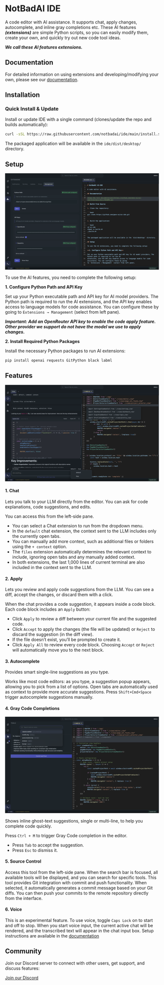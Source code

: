 # NotBadAI IDE

A code editor with AI assistance. It supports chat, apply changes, autocomplete, and inline gray completions etc. These AI
features ***(extensions)*** are simple Python scripts, so you can easily modify them, create your own, and quickly try out new code tool
ideas.

***We call these AI features extensions.***

## Documentation

For detailed information on using extensions and developing/modifying your own, please see our [documentation](https://github.com/notbadai/ide/blob/main/docs/README.md).

## Installation

### Quick Install & Update

Install or update IDE with a single command (clones/update the repo and builds automatically):

```bash
curl -sSL https://raw.githubusercontent.com/notbadai/ide/main/install.sh | bash
```

The packaged application will be available in the `ide/dist/desktop/` directory.

## Setup

<img src="https://github.com/notbadai/ide/blob/main/docs/images/image.001.png" alt=""/>

To use the AI features, you need to complete the following setup:

**1. Configure Python Path and API Key**

Set up your Python executable path and API key for AI model providers. The Python path is required to run the AI
extensions, and the API key enables access to language models for code assistance. You can configure these by going
to `Extensions → Management` (select from left pane).

***Important: Add an OpenRouter API key to enable the code apply feature. Other provider we support do not have the model we use to apply changes.***

**2. Install Required Python Packages**

Install the necessary Python packages to run AI extensions:

```bash
pip install openai requests GitPython black labml
```

## Features

<img src="https://github.com/notbadai/ide/blob/main/docs/images/image.003.png" alt=""/>

#### 1. Chat

Lets you talk to your LLM directly from the editor. You can ask for code
explanations, code suggestions, and edits.

You can access this from the left-side pane.

- You can select a Chat extension to run from the dropdown menu.
- In the `default` chat extension, the context sent to the LLM includes only the currently open tabs.
- You can manually add more context, such as additional files or folders using the `+ context` option.
- The `files` extension automatically determines the relevant context to include, ignoring open tabs and any manually
  added context.
- In both extensions, the last 1,000 lines of current terminal are also included in the context sent to the LLM.

#### 2. Apply

Lets you review and apply code suggestions from the LLM. You can see a diff, accept the changes, or discard them with a
click.

When the chat provides a code suggestion, it appears inside a code block.
Each code block includes an `Apply` button:

- Click `Apply` to review a diff between your current file and the suggested code.
- Click `Accept` to apply the changes (the file will be updated) or `Reject` to discard the suggestion (in the diff
  view).
- If the file doesn’t exist, you’ll be prompted to create it.
- Click `Apply All` to review every code block. Choosing `Accept` or `Reject` will automatically move you to the next
  block.

#### 3. Autocomplete

Provides smart single-line suggestions as you type.

Works like most code editors: as you type, a suggestion popup appears, allowing you to pick from a list of
options. Open tabs are automatically used as context to provide more accurate suggestions. Press `Shift+Cmd+Space`
trigger autocomplete suggestions manually.

#### 4. Gray Code Completions

<img src="https://github.com/notbadai/ide/blob/main/docs/images/image.002.png" alt=""/>

Shows inline ghost-text suggestions, single or multi-line, to help you complete code quickly.

Press `Ctrl + M` to trigger Gray Code completion in the editor.

- Press `Tab` to accept the suggestion.
- Press `Esc` to dismiss it.

#### 5. Source Control

Access this tool from the left-side pane. When the search bar is focused, all available tools will be displayed, and you
can search for specific tools.
This tool provides Git integration with commit and push functionality. When selected, it automatically generates a
commit message based on your Git diffs. You can then push your commits to the remote repository directly from the
interface.

#### 6. Voice

This is an experimental feature. To use voice, toggle `Caps Lock` on to start and off to stop.
When you start voice input, the current active chat will be rendered, and the transcribed text will appear in the chat
input box. Setup instructions are available in the [documentation](https://github.com/notbadai/ide/blob/main/docs/README.md#setting-up-voice)


## Community

Join our Discord server to connect with other users, get support, and discuss features:

[Join our Discord](https://discord.gg/8MjX9xVS)